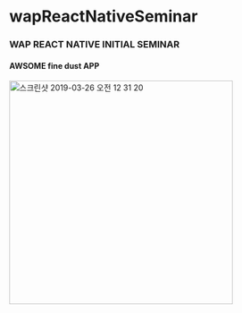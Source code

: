 # wapReactNativeSeminar

### WAP REACT NATIVE INITIAL SEMINAR 

#### AWSOME fine dust APP

<img width="400" alt="스크린샷 2019-03-26 오전 12 31 20" src="https://user-images.githubusercontent.com/23521909/54932792-cb6dc680-4f5e-11e9-8361-7505d5620e61.png">
